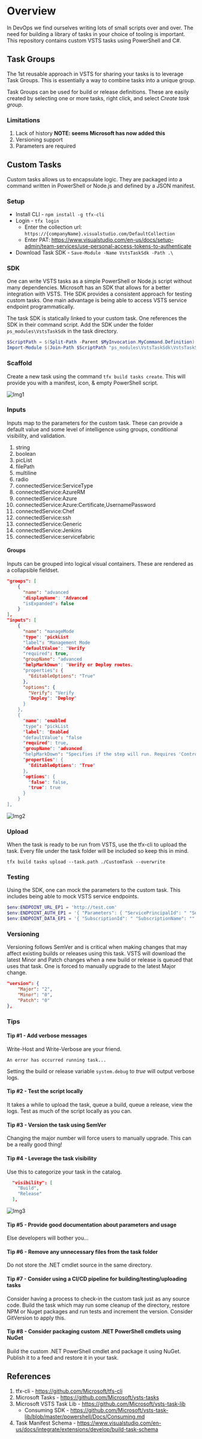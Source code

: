# Overview
In DevOps we find ourselves writing lots of small scripts over and over. The need for building a library of tasks in your choice of tooling is important. This repository contains custom VSTS tasks using PowerShell and C#.

## Task Groups
The 1st reusable approach in VSTS for sharing your tasks is to leverage Task Groups. This is essentially a way to combine tasks into a unique group.

Task Groups can be used for build or release definitions. These are easily created by selecting one or more tasks, right click, and select *Create task group*.

### Limitations

1. Lack of history **NOTE: seems Microsoft has now added this**
2. Versioning support
3. Parameters are required

## Custom Tasks
Custom tasks allows us to encapsulate logic. They are packaged into a command written in PowerShell or Node.js and defined by a JSON manifest.

### Setup

* Install CLI - ```npm install -g tfx-cli```
* Login - ```tfx login```
    * Enter the collection url: ```https://{companyName}.visualstudio.com/DefaultCollection```
    * Enter PAT: https://www.visualstudio.com/en-us/docs/setup-admin/team-services/use-personal-access-tokens-to-authenticate
* Download Task SDK - ```Save-Module -Name VstsTaskSdk -Path .\```

### SDK
One can write VSTS tasks as a simple PowerShell or Node.js script without many dependencies. Microsoft has an SDK that allows for a better integration with VSTS. THe SDK provides a consistent approach for testing custom tasks. One main advantage is being able to access VSTS service endpoint programmatically.

The task SDK is statically linked to your custom task. One references the SDK in their command script. Add the SDK under the folder ```ps_modules\VstsTaskSdk``` in the task directory.

```powershell
$ScriptPath = $(Split-Path -Parent $MyInvocation.MyCommand.Definition) 
Import-Module $(Join-Path $ScriptPath "ps_modules\VstsTaskSdk\VstsTaskSdk.psd1")
```

### Scaffold
Create a new task using the command ```tfx build tasks create```. This will provide you with a manifest, icon, & empty PowerShell script.

![Img1]

### Inputs
Inputs map to the parameters for the custom task. These can provide a default value and some level of intelligence using groups, conditional visibility, and validation.

1. string
2. boolean
3. picList
4. filePath
5. multiline
6. radio
7. connectedService:ServiceType
8. connectedService:AzureRM
9. connectedService:Azure
10. connectedService:Azure:Certificate,UsernamePassword
11. connectedService:Chef
12. connectedService:ssh
13. connectedService:Generic
14. connectedService:Jenkins
15. connectedService:servicefabric

#### Groups
Inputs can be grouped into logical visual containers. These are rendered as a collapsible fieldset.

```json
"groups": [    
    {
      "name": "advanced
      "displayName": "Advanced
      "isExpanded": false
    }
],
"inputs": [
    {
      "name": "manageMode
      "type": "pickList
      "label": "Management Mode
      "defaultValue": "Verify
      "required": true,
      "groupName": "advanced
      "helpMarkDown": "Verify or Deploy routes.
      "properties": {
        "EditableOptions": "True"
      },
      "options": {
        "Verify": "Verify
        "Deploy": "Deploy"
      }
    },
    {
      "name": "enabled
      "type": "pickList
      "label": "Enabled
      "defaultValue": "false
      "required": true,
      "groupName": "advanced
      "helpMarkDown": "Specifies if the step will run. Requires 'Control Options | Enabled' to be set as well.
      "properties": {
        "EditableOptions": "True"
      },
      "options": {
        "false": false,
        "true": true
      }
    }
],
```

![Img2]

### Upload
When the task is ready to be run from VSTS, use the tfx-cli to upload the task. Every file under the task folder will be included so keep this in mind.

```tfx build tasks upload --task.path ./CustomTask --overwrite```

### Testing
Using the SDK, one can mock the parameters to the custom task. This includes being able to mock VSTS service endpoints.

```powershell
$env:ENDPOINT_URL_EP1 = 'http://test.com'
$env:ENDPOINT_AUTH_EP1 = '{ "Parameters": { "ServicePrincipalId": " "ServicePrincipalKey": " "TenantId": "" }, "Scheme": "ServicePrincipal" }'
$env:ENDPOINT_DATA_EP1 = '{ "SubscriptionId": " "SubscriptionName": "" }'
```

### Versioning
Versioning follows SemVer and is critical when making changes that may affect existing builds or releases using this task. VSTS will download the latest Minor and Patch changes when a new build or release is queued that uses that task. One is forced to manually upgrade to the latest Major change.

```json
"version": {
    "Major": "2",
    "Minor": "0",
    "Patch": "0"
},
```

### Tips

#### Tip #1 - Add verbose messages
Write-Host and Write-Verbose are your friend. 

```
An error has occurred running task...
```

Setting the build or release variable ```system.debug``` to *true* will output verbose logs.

#### Tip #2 - Test the script locally
It takes a while to upload the task, queue a build, queue a release, view the logs. Test as much of the script locally as you can.

#### Tip #3 - Version the task using SemVer
Changing the major number will force users to manually upgrade. This can be a really good thing!

#### Tip #4 - Leverage the task visibility
Use this to categorize your task in the catalog.

```json
  "visibility": [
    "Build",
    "Release"
  ],
```

![Img3]

#### Tip #5 - Provide good documentation about parameters and usage
Else developers will bother you...

#### Tip #6 - Remove any unnecessary files from the task folder
Do not store the .NET cmdlet source in the same directory.

#### Tip #7 - Consider using a CI/CD pipeline for building/testing/uploading tasks
Consider having a process to check-in the custom task just as any source code. Build the task which may run some cleanup of the directory, restore NPM or Nuget packages and run tests and increment the version. Consider GitVersion to apply this.

#### Tip #8 - Consider packaging custom .NET PowerShell cmdlets using NuGet
Build the custom .NET PowerShell cmdlet and package it using NuGet. Publish it to a feed and restore it in your task.

## References

1. tfx-cli - https://github.com/Microsoft/tfs-cli
2. Microsoft Tasks - https://github.com/Microsoft/vsts-tasks
3. Microsoft VSTS Task Lib - https://github.com/Microsoft/vsts-task-lib
    * Consuming SDK - https://github.com/Microsoft/vsts-task-lib/blob/master/powershell/Docs/Consuming.md
4. Task Manifest Schema - https://www.visualstudio.com/en-us/docs/integrate/extensions/develop/build-task-schema

[//]: # (Images)
[Img1]: /doc/img/newTask.png "Scaffold New Task"
[Img2]: /doc/img/inputGroups.png "Task Input Groups"
[Img3]: /doc/img/taskCatalog.png "Task Catalog"
